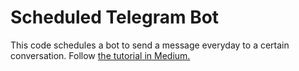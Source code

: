 # Scheduled Telegram Bot

This code schedules a bot to send a message everyday to a certain conversation. Follow [the tutorial in Medium.](https://medium.com/@unnonueve/automate-a-telegram-bot-to-send-daily-messages-in-less-than-40-lines-of-python-code-e81858d15854)
